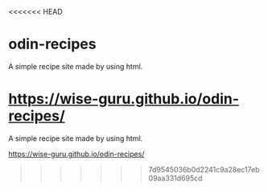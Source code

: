 <<<<<<< HEAD
# odin-recipes
A simple recipe site made by using html.

https://wise-guru.github.io/odin-recipes/
=======
A simple recipe site made by using html.

https://wise-guru.github.io/odin-recipes/
>>>>>>> 7d9545036b0d2241c9a28ec17eb09aa331d695cd
